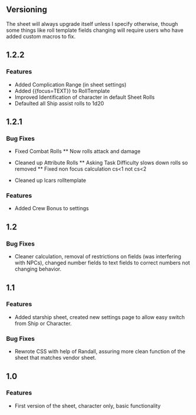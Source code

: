 ## Versioning

The sheet will always upgrade itself unless I specify otherwise, though some things like roll template fields changing will require users who have added custom macros to fix.

## 1.2.2

### Features
* Added Complication Range (in sheet settings)
* Added {{focus=TEXT}} to RollTemplate
* Improved Identification of character in default Sheet Rolls
* Defaulted all Ship assist rolls to 1d20

## 1.2.1
### Bug Fixes
* Fixed Combat Rolls
	** Now rolls attack and damage

* Cleaned up Attribute Rolls
	** Asking Task Difficulty slows down rolls so removed
	** Fixed non focus calculation cs<1 not cs<2

* Cleaned up lcars rolltemplate

### Features
* Added Crew Bonus to settings

## 1.2

### Bug Fixes

* Cleaner calculation, removal of restrictions on fields (was interfering with NPCs), changed number fields to text fields to correct numbers not changing behavior.

## 1.1

### Features

* Added starship sheet, created new settings page to allow easy switch from Ship or Character.

### Bug Fixes

* Rewrote CSS with help of Randall, assuring more clean function of the sheet that matches vendor sheet.

## 1.0

### Features

* First version of the sheet, character only, basic functionality
